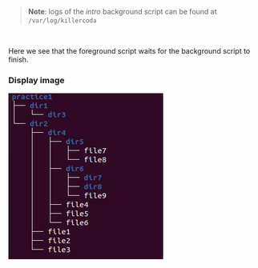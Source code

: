 
> <strong>Note</strong>: logs of the *intro* background script can be found at `/var/log/killercoda`

<br>

Here we see that the foreground script waits for the background script to finish.

### Display image

![Scan results](./structure1.png)
